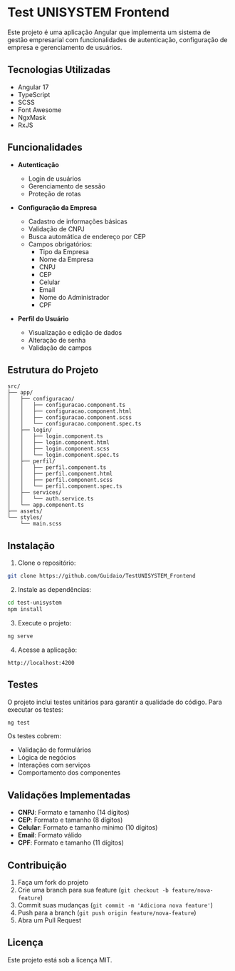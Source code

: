 # Test UNISYSTEM Frontend

Este projeto é uma aplicação Angular que implementa um sistema de gestão empresarial com funcionalidades de autenticação, configuração de empresa e gerenciamento de usuários.

## Tecnologias Utilizadas

- Angular 17
- TypeScript
- SCSS
- Font Awesome
- NgxMask
- RxJS

## Funcionalidades

- **Autenticação**
  - Login de usuários
  - Gerenciamento de sessão
  - Proteção de rotas

- **Configuração da Empresa**
  - Cadastro de informações básicas
  - Validação de CNPJ
  - Busca automática de endereço por CEP
  - Campos obrigatórios:
    - Tipo da Empresa
    - Nome da Empresa
    - CNPJ
    - CEP
    - Celular
    - Email
    - Nome do Administrador
    - CPF

- **Perfil do Usuário**
  - Visualização e edição de dados
  - Alteração de senha
  - Validação de campos

## Estrutura do Projeto

```
src/
├── app/
│   ├── configuracao/
│   │   ├── configuracao.component.ts
│   │   ├── configuracao.component.html
│   │   ├── configuracao.component.scss
│   │   └── configuracao.component.spec.ts
│   ├── login/
│   │   ├── login.component.ts
│   │   ├── login.component.html
│   │   ├── login.component.scss
│   │   └── login.component.spec.ts
│   ├── perfil/
│   │   ├── perfil.component.ts
│   │   ├── perfil.component.html
│   │   ├── perfil.component.scss
│   │   └── perfil.component.spec.ts
│   ├── services/
│   │   └── auth.service.ts
│   └── app.component.ts
├── assets/
└── styles/
    └── main.scss
```

## Instalação

1. Clone o repositório:
```bash
git clone https://github.com/Guidaio/TestUNISYSTEM_Frontend
```

2. Instale as dependências:
```bash
cd test-unisystem
npm install
```

3. Execute o projeto:
```bash
ng serve
```

4. Acesse a aplicação:
```
http://localhost:4200
```

## Testes

O projeto inclui testes unitários para garantir a qualidade do código. Para executar os testes:

```bash
ng test
```

Os testes cobrem:
- Validação de formulários
- Lógica de negócios
- Interações com serviços
- Comportamento dos componentes

## Validações Implementadas

- **CNPJ**: Formato e tamanho (14 dígitos)
- **CEP**: Formato e tamanho (8 dígitos)
- **Celular**: Formato e tamanho mínimo (10 dígitos)
- **Email**: Formato válido
- **CPF**: Formato e tamanho (11 dígitos)

## Contribuição

1. Faça um fork do projeto
2. Crie uma branch para sua feature (`git checkout -b feature/nova-feature`)
3. Commit suas mudanças (`git commit -m 'Adiciona nova feature'`)
4. Push para a branch (`git push origin feature/nova-feature`)
5. Abra um Pull Request

## Licença

Este projeto está sob a licença MIT.




